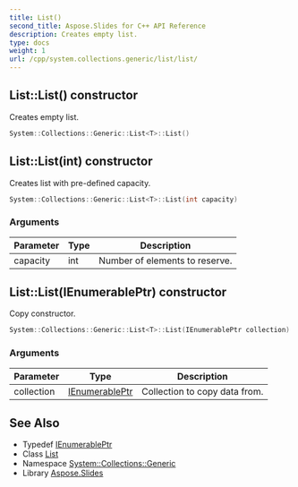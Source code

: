 ```yaml
---
title: List()
second_title: Aspose.Slides for C++ API Reference
description: Creates empty list.
type: docs
weight: 1
url: /cpp/system.collections.generic/list/list/
---
```

## List::List() constructor


Creates empty list.

```cpp
System::Collections::Generic::List<T>::List()
```

## List::List(int) constructor


Creates list with pre-defined capacity.

```cpp
System::Collections::Generic::List<T>::List(int capacity)
```


### Arguments

| Parameter | Type | Description |
| --- | --- | --- |
| capacity | int | Number of elements to reserve. |

## List::List(IEnumerablePtr) constructor


Copy constructor.

```cpp
System::Collections::Generic::List<T>::List(IEnumerablePtr collection)
```


### Arguments

| Parameter | Type | Description |
| --- | --- | --- |
| collection | [IEnumerablePtr](../ienumerableptr/) | Collection to copy data from. |

## See Also

* Typedef [IEnumerablePtr](./ienumerableptr/)
* Class [List](./)
* Namespace [System::Collections::Generic](../)
* Library [Aspose.Slides](../../)